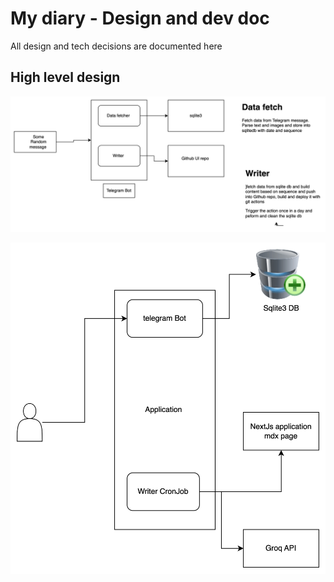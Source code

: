 # My diary - Design and dev doc

All design and tech decisions are documented here

## High level design

![architecture](static/arch.png "high level design")

![alt text](static/arch_1.png "design flow")
